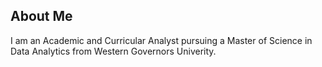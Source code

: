 
## About Me 
I am an Academic and Curricular Analyst pursuing a Master of Science in Data Analytics from Western Governors Univerity. 
